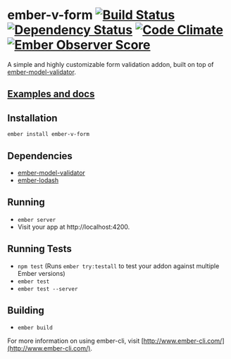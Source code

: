# ember-v-form [![Build Status](https://travis-ci.org/cataline/ember-v-form.svg?branch=master)](https://travis-ci.org/cataline/ember-v-form) [![Dependency Status](https://gemnasium.com/cataline/ember-v-form.svg)](https://gemnasium.com/cataline/ember-v-form) [![Code Climate](https://codeclimate.com/github/cataline/ember-v-form/badges/gpa.svg)](https://codeclimate.com/github/cataline/ember-v-form) [![Ember Observer Score](http://emberobserver.com/badges/ember-v-form.svg)](http://emberobserver.com/addons/ember-v-form)

A simple and highly customizable form validation addon, built on top of [ember-model-validator](https://github.com/esbanarango/ember-model-validator).

## [Examples and docs](https://cataline.github.io/ember-v-form)

## Installation

```ember install ember-v-form```

## Dependencies
* [ember-model-validator](https://github.com/esbanarango/ember-model-validator)
* [ember-lodash](https://github.com/mike-north/ember-lodash)


## Running

* `ember server`
* Visit your app at http://localhost:4200.

## Running Tests

* `npm test` (Runs `ember try:testall` to test your addon against multiple Ember versions)
* `ember test`
* `ember test --server`

## Building

* `ember build`

For more information on using ember-cli, visit [http://www.ember-cli.com/](http://www.ember-cli.com/).
